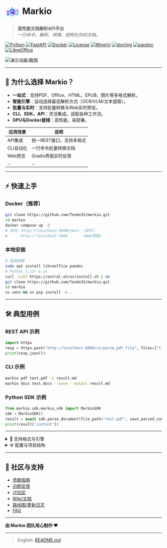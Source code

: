 # <img src="assets/logo.png" alt="Markio Logo" height="48" style="vertical-align:middle;"> Markio

> **高性能文档解析API平台**  
> *一行命令，解析、转换、结构化你的文档。*

[![Python](https://img.shields.io/badge/Python-3.11+-blue.svg)](https://python.org)
[![FastAPI](https://img.shields.io/badge/FastAPI-0.100+-green.svg)](https://fastapi.tiangolo.com)
[![Docker](https://img.shields.io/badge/Docker-Ready-blue.svg)](https://docker.com)
[![License](https://img.shields.io/badge/License-MIT-yellow.svg)](../LICENSE)
[![MinerU](https://img.shields.io/badge/Based%20on-MinerU-orange.svg)](https://github.com/opendatalab/MinerU)
[![docling](https://img.shields.io/badge/Based%20on-docling-purple.svg)](https://github.com/docling-project/docling)
[![pandoc](https://img.shields.io/badge/Based%20on-pandoc-green.svg)](https://pandoc.org)
[![LibreOffice](https://img.shields.io/badge/Based%20on-LibreOffice-blue.svg)](https://www.libreoffice.org)

![演示动画/截图](assets/demo.gif)

---

## 🚀 为什么选择 Markio？
- **一站式**：支持PDF、Office、HTML、EPUB、图片等多格式解析。
- **智能引擎**：自动选择最佳解析方式（OCR/VLM/文本提取）。
- **批量与实时**：支持批量转换与Web实时预览。
- **CLI、SDK、API**：灵活集成，适配各种工作流。
- **GPU与Docker就绪**：高性能，易部署。

| 应用场景     | 说明                       |
|--------------|----------------------------|
| API集成      | 统一REST接口，支持多格式   |
| CLI自动化    | 一行命令批量转换文档       |
| Web预览      | Gradio界面实时反馈         |
| ...          | ...                        |

---

## ⚡ 快速上手

### Docker（推荐）
```bash
git clone https://github.com/Tendo33/markio.git
cd markio
docker compose up -d
# 访问: http://localhost:8000/docs  (API)
#      http://localhost:7860       (Web界面)
```

### 本地安装
```bash
# 系统依赖
sudo apt install libreoffice pandoc
# Python 3.11+ & uv
curl -LsSf https://astral.sh/uv/install.sh | sh
git clone https://github.com/Tendo33/markio.git
cd markio
uv venv && uv pip install -e .
```

---

## 🛠️ 典型用例

### REST API 示例
```python
import httpx
resp = httpx.post("http://localhost:8000/v1/parse_pdf_file", files={"file": open("test.pdf", "rb")})
print(resp.json())
```

### CLI 示例
```bash
markio pdf test.pdf -o result.md
markio docx test.docx --save --output result.md
```

### Python SDK 示例
```python
from markio.sdk.markio_sdk import MarkioSDK
sdk = MarkioSDK()
result = await sdk.parse_document(file_path="test.pdf", save_parsed_content=True)
print(result["content"])
```

---

<details>
<summary>📄 支持格式与引擎</summary>

| 格式   | 引擎             | 特性                |
|--------|------------------|---------------------|
| PDF    | MinerU, VLM, OCR | 布局、OCR、表格等   |
| DOCX   | docling          | ...                 |
| PPTX   | docling          | ...                 |
| DOC    | LibreOffice+docling | ...              |
| PPT    | LibreOffice+docling | ...              |
| XLSX   | docling          | ...                 |
| HTML   | docling          | ...                 |
| URL    | jina             | ...                 |
| EPUB   | pandoc           | ...                 |
| 图片   | MinerU           | OCR                 |

</details>

<details>
<summary>⚙️ 配置与项目结构</summary>

### 配置说明

| 参数名               | 默认值    | 说明                                 |
|----------------------|----------|--------------------------------------|
| `log_level`          | INFO     | 日志级别（DEBUG/INFO/WARNING/ERROR） |
| `log_dir`            | logs     | 日志输出目录                         |
| `output_dir`         | outputs  | 解析内容输出目录                     |
| `pdf_parse_engine`   | pipeline | PDF解析引擎（pipeline/vlm-sglang）   |
| `enable_mcp`         | false    | 是否启用MCP智能集成                  |

### 项目结构

```
markio/
├── markio/           # 主包
│   ├── main.py       # FastAPI应用入口
│   ├── routers/      # API路由
│   ├── parsers/      # 各类文档解析器
│   ├── schemas/      # 数据模型
│   ├── utils/        # 工具函数
│   ├── web/          # Gradio前端
│   ├── sdk/          # Python SDK
│   └── mcps/         # MCP集成
├── docs/             # 文档
├── scripts/          # 工具脚本
├── tests/            # 测试
├── Dockerfile        # Docker配置
├── compose.yaml      # Docker Compose
├── pyproject.toml    # 项目配置
```

### 环境变量

| 变量名               | 默认值   | 说明                   |
|----------------------|----------|------------------------|
| `LOG_LEVEL`          | INFO     | 日志级别               |
| `LOG_DIR`            | logs     | 日志目录               |
| `OUTPUT_DIR`         | outputs  | 解析输出目录           |
| `PDF_PARSE_ENGINE`   | pipeline | PDF解析引擎            |
| `ENABLE_MCP`         | false    | 启用MCP集成            |
| `HOST`               | 0.0.0.0  | 服务监听地址           |
| `PORT`               | 8000     | 服务端口               |

</details>

---

## 🤝 社区与支持

- [贡献指南](CONTRIBUTING.md)
- [问题反馈](https://github.com/Tendo33/markio/issues)
- [讨论区](https://github.com/Tendo33/markio/discussions)
- [Wiki/文档](https://github.com/Tendo33/markio/wiki)
- [路线图/更新日志](#)
- [FAQ](#)

---

**由 Markio 团队用心制作 ❤️**

---

> English: [README.md](README.md) 